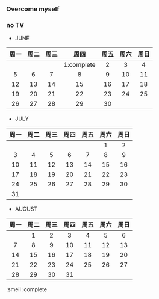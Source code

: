 ### Overcome myself

### no TV

- JUNE

|周一|周二|周三|周四|周五|周六|周日|
|:---:|:---:|:---:|:---:|:---:|:---:|:---:|
||||1:complete|2|3|4|
|5|6|7|8|9|10|11|
|12|13|14|15|16|17|18|
|19|20|21|22|23|24|25|
|26|27|28|29|30|||

- JULY

|周一|周二|周三|周四|周五|周六|周日|
|:---:|:---:|:---:|:---:|:---:|:---:|:---:|
||||||1|2|
|3|4|5|6|7|8|9|
|10|11|12|13|14|15|16|
|17|18|19|20|21|22|23|
|24|25|26|27|28|29|30|
|31|||||||

- AUGUST

|周一|周二|周三|周四|周五|周六|周日|
|:---:|:---:|:---:|:---:|:---:|:---:|:---:|
||1|2|3|4|5|6|
|7|8|9|10|11|12|13|
|14|15|16|17|18|19|20|
|21|22|23|24|25|26|27|
|28|29|30|31||||


:smeil
:complete